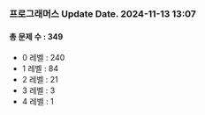### 프로그래머스 Update Date. 2024-11-13 13:07
#### 총 문제 수 : 349
- 0 레벨 : 240
- 1 레벨 : 84
- 2 레벨 : 21
- 3 레벨 : 3
- 4 레벨 : 1
